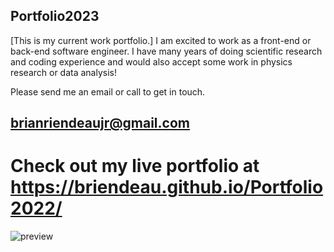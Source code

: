 ## Portfolio2023
[This is my current work portfolio.]
I am excited to work as a front-end or back-end software engineer. 
I have many years of doing scientific research and coding experience and would also accept some work in physics research or data analysis!

Please send me an email or call to get in touch.
## brianriendeaujr@gmail.com

# Check out my live portfolio at https://briendeau.github.io/Portfolio2022/
![preview](https://user-images.githubusercontent.com/62812999/211224553-5d57705d-7401-4e72-b657-878873f20d35.png)
